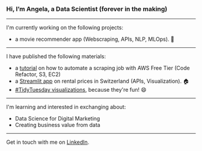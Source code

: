 ### Hi, I’m Angela, a Data Scientist (forever in the making)

___________________________

I'm currently working on the following projects:

- a movie recommender app (Webscraping, APIs, NLP, MLOps). :movie_camera: 
___________________________

I have published the following materials:

- a [tutorial](https://medium.com/@angelaniederberger/automated-web-scraping-with-aws-72b7f80c2927) on how to automate a scraping job with AWS Free Tier (Code Refactor, S3, EC2)
- a [Streamlit app](share.streamlit.io/alessine/swiss_rents) on rental prices in Switzerland (APIs, Visualization). :house: 
- [#TidyTuesday visualizations](https://github.com/Alessine/TidyTuesday-Visualizations), because they're fun! :smile: 

___________________________

I'm learning and interested in exchanging about:

- Data Science for Digital Marketing
- Creating business value from data

___________________________

Get in touch with me on [LinkedIn](https://www.linkedin.com/in/angela-niederberger/). 


<!---
Alessine/Alessine is a ✨ special ✨ repository because its `README.md` (this file) appears on your GitHub profile.
You can click the Preview link to take a look at your changes.
--->
